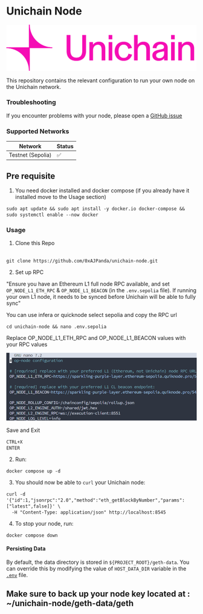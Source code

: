 # Unichain Node

![image](logo.png)

This repository contains the relevant configuration to run your own node on the Unichain network.

### Troubleshooting

If you encounter problems with your node, please open a [GitHub issue](https://github.com/Uniswap/unichain-node/issues)

### Supported Networks

| Network           | Status |
| ----------------- | ------ |
| Testnet (Sepolia) | ✅     |

## Pre requisite

1. You need docker installed and docker compose (if you already have it installed move to the Usage section)

```
sudo apt update && sudo apt install -y docker.io docker-compose && sudo systemctl enable --now docker

```

### Usage

1. Clone this Repo

```

git clone https://github.com/0xAJPanda/unichain-node.git

```

2. Set up RPC

"Ensure you have an Ethereum L1 full node RPC available, and set `OP_NODE_L1_ETH_RPC` & `OP_NODE_L1_BEACON` (in the `.env.sepolia` file). If running your own L1 node, it needs to be synced before Unichain will be able to fully sync"

You can use infera or quicknode select sepolia and copy the RPC url

```
cd unichain-node && nano .env.sepolia

```

Replace OP_NODE_L1_ETH_RPC and OP_NODE_L1_BEACON values with your RPC values

![image](RPC.png)

Save and Exit

```
CTRL+X
ENTER

```

2. Run:

```
docker compose up -d
```

3. You should now be able to `curl` your Unichain node:

```
curl -d '{"id":1,"jsonrpc":"2.0","method":"eth_getBlockByNumber","params":["latest",false]}' \
  -H "Content-Type: application/json" http://localhost:8545
```

4. To stop your node, run:

```
docker compose down
```

#### Persisting Data

By default, the data directory is stored in `${PROJECT_ROOT}/geth-data`. You can override this by modifying the value of
`HOST_DATA_DIR` variable in the [`.env`](./.env) file.

## Make sure to back up your node key located at : ~/unichain-node/geth-data/geth
